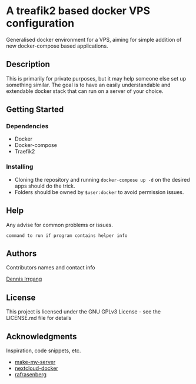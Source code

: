 # A treafik2 based docker VPS configuration

Generalised docker environment for a VPS, aiming for simple addition of new docker-compose based applications.

## Description

This is primarily for private purposes, but it may help someone else set up something similar. The goal is to have an easily understandable and extendable docker stack that can run on a server of your choice.

## Getting Started

### Dependencies

* Docker
* Docker-compose
* Traefik2

### Installing

* Cloning the repository and running `docker-compose up -d` on the desired apps should do the trick.
* Folders should be owned by `$user:docker` to avoid permission issues.

## Help

Any advise for common problems or issues.
```
command to run if program contains helper info
```

## Authors

Contributors names and contact info

[Dennis Irrgang](www.irrgang.dev/contact)

## License

This project is licensed under the GNU GPLv3 License - see the LICENSE.md file for details

## Acknowledgments

Inspiration, code snippets, etc.
* [make-my-server](https://github.com/tomMoulard/make-my-server/tree/master/traefik)
* [nextcloud-docker](https://github.com/nextcloud/docker/blob/master/.examples/docker-compose/with-nginx-proxy/postgres/apache/docker-compose.yml)
* [rafrasenberg](https://rafrasenberg.com/posts/docker-container-management-with-traefik-v2-and-portainer/)
